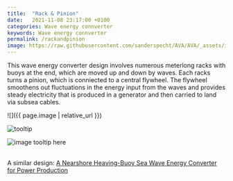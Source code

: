 ```yaml
---
title:  "Rack & Pinion"
date:   2021-11-08 23:17:00 +0100
categories: Wave energy connverter
keywords: Wave energy connverter
permalink: /rackandpinion
image: https://raw.githubusercontent.com/sanderspecht/AVA/AVA/_assets/img/IMG_20211101_231757.jpg
---
```

This wave energy converter design involves numerous meterlong racks with buoys at the end, which are moved up and down by waves. Each racks turns a pinion, which is conniected to a central flywheel. The flywheel smoothens out fluctuations in the energy input from the waves and provides steady electricity that is produced in a generator and then carried to land via subsea cables.

![]({{ page.image | relative_url }})

<!-- ![tooltip](https://raw.githubusercontent.com/sanderspecht/AVA/AVA/_assets/img/IMG_20211101_231757.jpg)   -->


![tooltip](https://www.linearmotiontips.com/wp-content/uploads/2019/05/Related-post-Designing-seventh-axis-linear-motion-tracks-for-robotic-positioning-e1558527664151.jpg)

![image tooltip here](https://dam.generac.com/ImConvServlet/imconv/7ca0b1996dbfae283ade6f7588e77cb825c01c56/original)

\
A similar design:
[A Nearshore Heaving-Buoy Sea Wave Energy Converter for Power Production](https://www.google.com/url?sa=i&url=https%3A%2F%2Fcyberleninka.org%2Farticle%2Fn%2F602945.pdf&psig=AOvVaw38dJG54aVJVn3fJ-zD1jnj&ust=1636934836390000&source=images&cd=vfe&ved=0CA0Q3YkBahcKEwio-K3Qx5b0AhUAAAAAHQAAAAAQAw)
